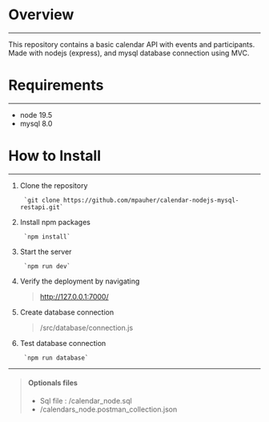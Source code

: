 # Overview 

---

This repository contains a basic calendar API with events and participants. Made with nodejs (express), and mysql database connection using MVC.

# Requirements

---

- node 19.5
- mysql 8.0

# How to Install

---

1. Clone the repository

        `git clone https://github.com/mpauher/calendar-nodejs-mysql-restapi.git`

2. Install npm packages

        `npm install`

3. Start the server

        `npm run dev`

4. Verify the deployment by navigating 

    ><http://127.0.0.1:7000/>


5. Create database connection

    >/src/database/connection.js

6. Test database connection

        `npm run database`
--- 

> #### Optionals files
>
> - Sql file : /calendar_node.sql
> - /calendars_node.postman_collection.json

